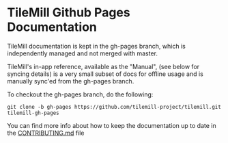 # TileMill Github Pages Documentation

TileMill documentation is kept in the gh-pages branch, which is independently managed and not merged with master.

TileMill's in-app reference, available as the "Manual", (see below for syncing details) is a very small subset of docs for offline usage and is manually sync'ed from the gh-pages branch.

To checkout the gh-pages branch, do the following:

    git clone -b gh-pages https://github.com/tilemill-project/tilemill.git tilemill-gh-pages

You can find more info about how to keep the documentation up to date in the [CONTRIBUTING.md](CONTRIBUTING.md) file
